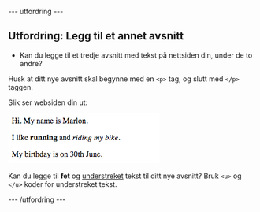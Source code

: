 \--- utfordring \---

## Utfordring: Legg til et annet avsnitt

- Kan du legge til et tredje avsnitt med tekst på nettsiden din, under de to andre?

Husk at ditt nye avsnitt skal begynne med en `<p>` tag, og slutt med `</p>` taggen.

Slik ser websiden din ut:

![skjermbilde](images/birthday-paragraph.png)

Kan du legge til **fet** og <u>understreket</u> tekst til ditt nye avsnitt? Bruk `<u>` og `</u>` koder for understreket tekst.

\--- /utfordring \---